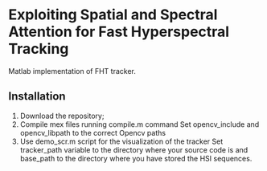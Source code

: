 # Exploiting Spatial and Spectral Attention for Fast Hyperspectral Tracking
Matlab implementation of FHT tracker.

## Installation
1. Download the repository;
2. Compile mex files running compile.m command
    Set opencv_include and opencv_libpath to the correct Opencv paths
3. Use demo_scr.m script for the visualization of the tracker
    Set tracker_path variable to the directory where your source code is and base_path to the directory where you have stored the HSI sequences.

